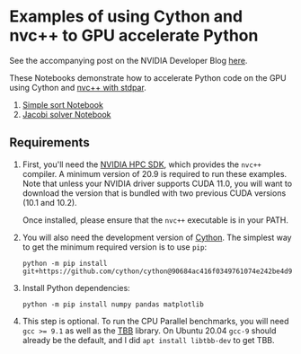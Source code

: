 # Examples of using Cython and nvc++ to GPU accelerate Python

See the accompanying post on the NVIDIA Developer Blog [here](https://developer.nvidia.com/blog/accelerating-python-on-gpus-with-nvc-and-cython/).

These Notebooks demonstrate how to accelerate Python code on the GPU
using Cython and [nvc++ with stdpar](https://developer.nvidia.com/blog/accelerating-standard-c-with-gpus-using-stdpar/).

1. [Simple sort Notebook](sort.ipynb)
2. [Jacobi solver Notebook](jacobi.ipynb)

## Requirements

1. First, you'll need the [NVIDIA HPC SDK](https://developer.nvidia.com/hpc-sdk), which
   provides the `nvc++` compiler. A minimum version of 20.9 is required to run these examples.
   Note that unless your NVIDIA driver supports CUDA 11.0, you will want to download the version
   that is bundled with two previous CUDA versions (10.1 and 10.2).
   
   Once installed, please ensure that the `nvc++` executable is in your PATH.

2. You will also need the development version of [Cython](https://github.com/cython/cython).
   The simplest way to get the minimum required version is to use `pip`:

   ```
   python -m pip install git+https://github.com/cython/cython@90684ac416f0349761074e242be4d981de40ce0f
   ```

3. Install Python dependencies:

   ```
   python -m pip install numpy pandas matplotlib
   ```

4. This step is optional. To run the CPU Parallel benchmarks, you will need `gcc >= 9.1`
   as well as the [TBB](https://github.com/oneapi-src/oneTBB) library. On Ubuntu 20.04
   `gcc-9` should already be the default, and I did `apt install libtbb-dev` to get
   TBB.

